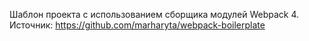 Шаблон проекта с использованием сборщика модулей Webpack 4.
Источник:  https://github.com/marharyta/webpack-boilerplate